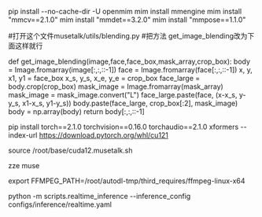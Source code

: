 pip install --no-cache-dir -U openmim 
mim install mmengine 
mim install "mmcv==2.1.0" 
mim install "mmdet==3.2.0" 
mim install "mmpose==1.1.0" 



#打开这个文件musetalk/utils/blending.py
#把方法 get_image_blending改为下面这样就行

def get_image_blending(image,face,face_box,mask_array,crop_box):
    body = Image.fromarray(image[:,:,::-1])
    face = Image.fromarray(face[:,:,::-1])
    x, y, x1, y1 = face_box
    x_s, y_s, x_e, y_e = crop_box
    face_large = body.crop(crop_box)
    mask_image = Image.fromarray(mask_array)
    mask_image = mask_image.convert("L")
    face_large.paste(face, (x-x_s, y-y_s, x1-x_s, y1-y_s))
    body.paste(face_large, crop_box[:2], mask_image)
    body = np.array(body)
    return body[:,:,::-1]


pip install torch==2.1.0 torchvision==0.16.0 torchaudio==2.1.0  xformers   --index-url https://download.pytorch.org/whl/cu121



source /root/base/cuda12.musetalk.sh

zze muse

export FFMPEG_PATH=/root/autodl-tmp/third_requires/ffmpeg-linux-x64

python -m scripts.realtime_inference --inference_config configs/inference/realtime.yaml


